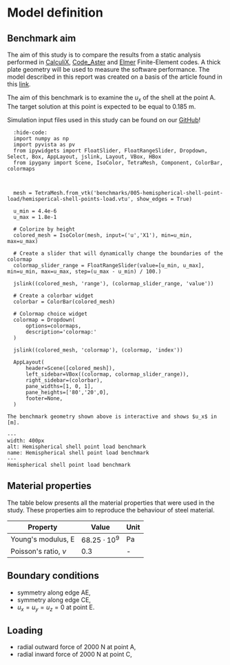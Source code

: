 # Model definition
## Benchmark aim

The aim of this study is to compare the results from a static analysis performed in [CalculiX](http://www.calculix.de/), [Code_Aster](https://code-aster.org/) and [Elmer](http://www.elmerfem.org/blog/) Finite-Element codes. A thick plate geometry will be used to measure the software performance. The model described in this report was created on a basis of the article found in this [link](https://abaqus-docs.mit.edu/2017/English/SIMACAEBMKRefMap/simabmk-c-le3.htm).

The aim of this benchmark is to examine the $u_x$ of the shell at the point A. The target solution at this point is expected to be equal to 0.185 m.

Simulation input files used in this study can be found on our [GitHub](https://github.com/spolanski/CoFEA/tree/master/benchmarks/05-hemispherical-shell-point-load)!

```{jupyter-execute}
  :hide-code:
  import numpy as np
  import pyvista as pv
  from ipywidgets import FloatSlider, FloatRangeSlider, Dropdown, Select, Box, AppLayout, jslink, Layout, VBox, HBox
  from ipygany import Scene, IsoColor, TetraMesh, Component, ColorBar, colormaps



  mesh = TetraMesh.from_vtk('benchmarks/005-hemispherical-shell-point-load/hemisperical-shell-points-load.vtu', show_edges = True)

  u_min = 4.4e-6
  u_max = 1.8e-1

  # Colorize by height
  colored_mesh = IsoColor(mesh, input=('u','X1'), min=u_min, max=u_max)

  # Create a slider that will dynamically change the boundaries of the colormap
  colormap_slider_range = FloatRangeSlider(value=[u_min, u_max], min=u_min, max=u_max, step=(u_max - u_min) / 100.)

  jslink((colored_mesh, 'range'), (colormap_slider_range, 'value'))

  # Create a colorbar widget
  colorbar = ColorBar(colored_mesh)

  # Colormap choice widget
  colormap = Dropdown(
      options=colormaps,
      description='colormap:'
  )

  jslink((colored_mesh, 'colormap'), (colormap, 'index'))

  AppLayout(
      header=Scene([colored_mesh]),
      left_sidebar=VBox((colormap, colormap_slider_range)),
      right_sidebar=(colorbar),
      pane_widths=[1, 0, 1],
      pane_heights=['80','20',0],
      footer=None,
  )
```


```{Tip}
The benchmark geometry shown above is interactive and shows $u_x$ in [m].
```

```{figure} .   /sketch.png
---
width: 400px
alt: Hemispherical shell point load benchmark
name: Hemispherical shell point load benchmark
---
Hemispherical shell point load benchmark
```

## Material properties

The table below presents all the material properties that were used in the study. These properties aim to reproduce the behaviour of steel material.

| Property               | Value                | Unit       |
|------------------------|----------------------|------------|
| Young's modulus, E     | $68.25 \cdot 10^{9}$ | Pa         |
| Poisson's ratio, $\nu$ | 0.3                  | -          |

## Boundary conditions

- symmetry along edge AE,
- symmetry along edge CE,
- $u_x=u_y=u_z=0$ at point E.
## Loading
- radial outward force of 2000 N at point A,
- radial inward force of 2000 N at point C,
